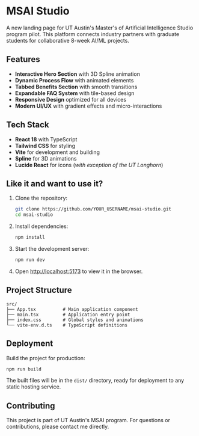 # MSAI Studio

A new landing page for UT Austin's Master's of Artificial Intelligence Studio program pilot. This platform connects industry partners with graduate students for collaborative 8-week AI/ML projects.

## Features

- **Interactive Hero Section** with 3D Spline animation
- **Dynamic Process Flow** with animated elements
- **Tabbed Benefits Section** with smooth transitions
- **Expandable FAQ System** with tile-based design
- **Responsive Design** optimized for all devices
- **Modern UI/UX** with gradient effects and micro-interactions

## Tech Stack

- **React 18** with TypeScript
- **Tailwind CSS** for styling
- **Vite** for development and building
- **Spline** for 3D animations
- **Lucide React** for icons (_with exception of the UT Longhorn_)

## Like it and want to use it?

1. Clone the repository:
   ```bash
   git clone https://github.com/YOUR_USERNAME/msai-studio.git
   cd msai-studio
   ```

2. Install dependencies:
   ```bash
   npm install
   ```

3. Start the development server:
   ```bash
   npm run dev
   ```

4. Open [http://localhost:5173](http://localhost:5173) to view it in the browser.

## Project Structure

```
src/
├── App.tsx          # Main application component
├── main.tsx         # Application entry point
├── index.css        # Global styles and animations
└── vite-env.d.ts    # TypeScript definitions
```

## Deployment

Build the project for production:

```bash
npm run build
```

The built files will be in the `dist/` directory, ready for deployment to any static hosting service.

## Contributing

This project is part of UT Austin's MSAI program. For questions or contributions, please contact me directly.